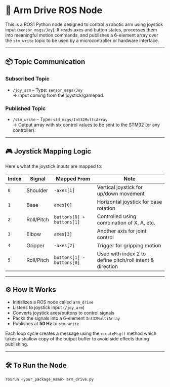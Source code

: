 # 🦾 Arm Drive ROS Node

This is a ROS1 Python node designed to control a robotic arm using joystick input (`sensor_msgs/Joy`). It reads axes and button states, processes them into meaningful motion commands, and publishes a 6-element array over the `stm_write` topic to be used by a microcontroller or hardware interface.

---

## 📦 Topic Communication

### **Subscribed Topic**
- `/joy_arm` – Type: `sensor_msgs/Joy`  
  → Input coming from the joystick/gamepad.

### **Published Topic**
- `/stm_write` – Type: `std_msgs/Int32MultiArray`  
  → Output array with six control values to be sent to the STM32 (or any controller).

---

## 🎮 Joystick Mapping Logic

Here's what the joystick inputs are mapped to:

| **Index** | **Signal** | **Mapped From**         | **Note**                                                |
|-----------|------------|--------------------------|----------------------------------------------------------|
| `0`       | Shoulder   | `-axes[1]`               | Vertical joystick for up/down movement                   |
| `1`       | Base       | `axes[0]`                | Horizontal joystick for base rotation                    |
| `2`       | Roll/Pitch | `buttons[0] + buttons[1]`| Controlled using combination of X, A, etc.               |
| `3`       | Elbow      | `axes[3]`                | Another axis for joint control                           |
| `4`       | Gripper    | `-axes[2]`               | Trigger for gripping motion                              |
| `5`       | Roll/Pitch | `buttons[1] - buttons[0]`| Used with index 2 to define pitch/roll intent & direction|

---

## ⚙️ How It Works

- Initializes a ROS node called `arm_drive`
- Listens to joystick input (`/joy_arm`)
- Converts joystick axes/buttons to control signals
- Packs the signals into a 6-element `Int32MultiArray`
- Publishes at **50 Hz** to `stm_write`

Each loop cycle creates a message using the `createMsg()` method which takes a shallow copy of the output buffer to avoid side effects during publishing.

---

## 🛠️ To Run the Node

```bash
rosrun <your_package_name> arm_drive.py
